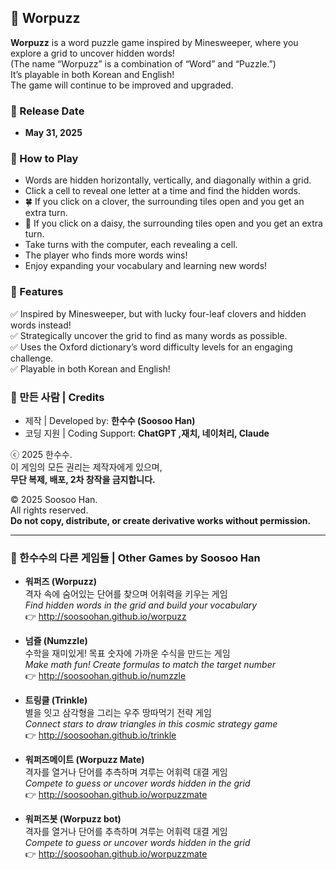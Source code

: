 ## 🧩 Worpuzz  

**Worpuzz** is a word puzzle game inspired by Minesweeper, where you explore a grid to uncover hidden words!  
(The name “Worpuzz” is a combination of “Word” and “Puzzle.”)  
It’s playable in both Korean and English!  
The game will continue to be improved and upgraded.  

### 📅 Release Date  
- **May 31, 2025**  

### 🔎 How to Play  
- Words are hidden horizontally, vertically, and diagonally within a grid.  
- Click a cell to reveal one letter at a time and find the hidden words.  
- 🍀 If you click on a clover, the surrounding tiles open and you get an extra turn.  
- 🌼 If you click on a daisy, the surrounding tiles open and you get an extra turn.  
- Take turns with the computer, each revealing a cell.  
- The player who finds more words wins!  
- Enjoy expanding your vocabulary and learning new words!

### 🎯 Features  
✅ Inspired by Minesweeper, but with lucky four-leaf clovers and hidden words instead!  
✅ Strategically uncover the grid to find as many words as possible.  
✅ Uses the Oxford dictionary’s word difficulty levels for an engaging challenge.  
✅ Playable in both Korean and English!

### 👤 만든 사람 | Credits

- 제작 | Developed by: **한수수 (Soosoo Han)**  
- 코딩 지원 | Coding Support: **ChatGPT ,재치, 네이처리, Claude**

ⓒ 2025 한수수.  
이 게임의 모든 권리는 제작자에게 있으며,  
**무단 복제, 배포, 2차 창작을 금지합니다.**

© 2025 Soosoo Han.  
All rights reserved.  
**Do not copy, distribute, or create derivative works without permission.**

---

### 🧪 한수수의 다른 게임들 | Other Games by Soosoo Han

- **워퍼즈 (Worpuzz)**  
  격자 속에 숨어있는 단어를 찾으며 어휘력을 키우는 게임  
  *Find hidden words in the grid and build your vocabulary*  
  👉 http://soosoohan.github.io/worpuzz

- **넘즐 (Numzzle)**  
  수학을 재미있게! 목표 숫자에 가까운 수식을 만드는 게임  
  *Make math fun! Create formulas to match the target number*  
  👉 http://soosoohan.github.io/numzzle

- **트링클 (Trinkle)**  
  별을 잇고 삼각형을 그리는 우주 땅따먹기 전략 게임  
  *Connect stars to draw triangles in this cosmic strategy game*  
  👉 http://soosoohan.github.io/trinkle

- **워퍼즈메이트 (Worpuzz Mate)**  
  격자를 열거나 단어를 추측하며 겨루는 어휘력 대결 게임  
  *Compete to guess or uncover words hidden in the grid*  
  👉 http://soosoohan.github.io/worpuzzmate

- **워퍼즈봇 (Worpuzz bot)**  
  격자를 열거나 단어를 추측하며 겨루는 어휘력 대결 게임  
  *Compete to guess or uncover words hidden in the grid*  
  👉 http://soosoohan.github.io/worpuzzmate
